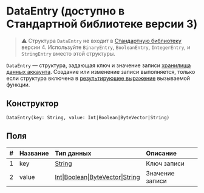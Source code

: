 # DataEntry (доступно в Стандартной библиотеке версии 3)

> :warning: Структура `DataEntry` не входит в [Стандартную библиотеку](/ru/ride/script/standard-library) версии 4. Используйте `BinaryEntry`, `BooleanEntry`, `IntegerEntry`, и `StringEntry` вместо этой структуры.

`DataEntry` — cтруктура, задающая ключ и значение записи [хранилища данных аккаунта](/ru/blockchain/account/account-data-storage). Cоздание или изменение записи выполняется, только если структура включена в [результирующее выражение](/ru/ride/v4/functions/callable-function#резуnьтат-выпоnнения) вызываемой функции.

## Конструктор

``` ride
DataEntry(key: String, value: Int|Boolean|ByteVector|String)
```

## Поля

|   #   | Название | Тип данных | Описание |
| :--- | :--- | :--- | :--- |
| 1 | key | [String](/ru/ride/v4/data-types/string) | Ключ записи |
| 2 | value | [Int](/ru/ride/v4/data-types/int)&#124;[Boolean](/ru/ride/v4/data-types/boolean)&#124;[ByteVector](/ru/ride/v4/data-types/byte-vector)&#124;[String](/ru/ride/v4/data-types/string) | Значение записи |
